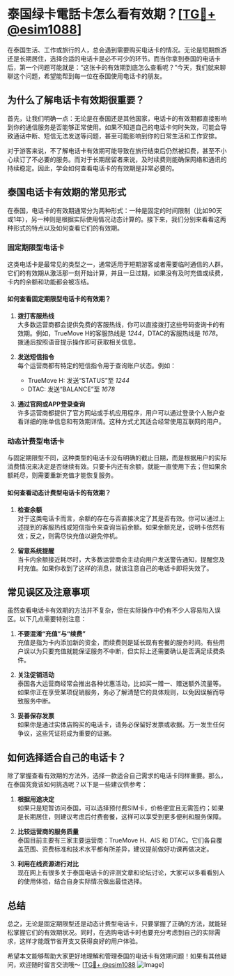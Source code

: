 # 泰国绿卡電話卡怎么看有效期？[[TG💪+ @esim1088](https://t.me/s/esim1088)]

在泰国生活、工作或旅行的人，总会遇到需要购买电话卡的情况。无论是短期旅游还是长期居住，选择合适的电话卡是必不可少的环节。而当你拿到泰国的电话卡后，第一个问题可能就是：“这张卡的有效期到底怎么查看呢？”今天，我们就来聊聊这个问题，希望能帮到每一位在泰国使用电话卡的朋友。

## 为什么了解电话卡有效期很重要？

首先，让我们明确一点：无论是在泰国还是其他国家，电话卡的有效期都直接影响到你的通信服务是否能够正常使用。如果不知道自己的电话卡何时失效，可能会导致通话中断、短信无法发送等问题，甚至可能影响到你的日常生活和工作安排。

对于游客来说，不了解电话卡有效期可能导致在旅行结束后仍然被扣费，甚至不小心续订了不必要的服务。而对于长期居留者来说，及时续费则能确保网络和通讯的持续稳定。因此，学会如何查看电话卡的有效期是非常必要的。

## 泰国电话卡有效期的常见形式

在泰国，电话卡的有效期通常分为两种形式：一种是固定的时间限制（比如90天或1年），另一种则是根据实际使用情况动态计算的。接下来，我们分别来看看这两种形式的特点以及如何查看它们的有效期。

### 固定期限型电话卡

这类电话卡是最常见的类型之一，通常适用于短期游客或者需要临时通信的人群。它们的有效期从激活那一刻开始计算，并且一旦过期，如果没有及时充值或续费，卡内的余额和功能都会被冻结。

#### 如何查看固定期限型电话卡的有效期？

1. **拨打客服热线**  
   大多数运营商都会提供免费的客服热线，你可以直接拨打这些号码查询卡的有效期。例如，TrueMove H的客服热线是 *1244*，DTAC的客服热线是 *1678*。拨通后按照语音提示操作即可获取相关信息。

2. **发送短信指令**  
   每个运营商都有特定的短信指令用于查询账户状态。例如：
   - TrueMove H: 发送“STATUS”至 *1244*
   - DTAC: 发送“BALANCE”至 *1678*

3. **通过官网或APP登录查询**  
   许多运营商都提供了官方网站或手机应用程序，用户可以通过登录个人账户查看详细的账单信息和有效期详情。这种方式尤其适合经常使用互联网的用户。

### 动态计费型电话卡

与固定期限型不同，这种类型的电话卡没有明确的截止日期，而是根据用户的实际消费情况来决定是否继续有效。只要卡内还有余额，就能一直使用下去；但如果余额耗尽，则需要重新充值才能恢复服务。

#### 如何查看动态计费型电话卡的有效期？

1. **检查余额**  
   对于这类电话卡而言，余额的存在与否直接决定了其是否有效。你可以通过上述提到的客服热线或短信指令来查询当前余额。如果余额充足，说明卡依然有效；反之，则需尽快充值以避免停机。

2. **留意系统提醒**  
   当卡内余额接近耗尽时，大多数运营商会主动向用户发送警告通知，提醒您及时充值。如果你收到了这样的消息，就该注意自己的电话卡即将失效了。

## 常见误区及注意事项

虽然查看电话卡有效期的方法并不复杂，但在实际操作中仍有不少人容易陷入误区。以下几点需要特别注意：

1. **不要混淆“充值”与“续费”**  
   充值是指为卡内添加新的资金，而续费则是延长现有套餐的服务时间。有些用户误以为只要充值就能保证服务不中断，但实际上还需要确认是否满足续费条件。

2. **关注促销活动**  
   泰国各大运营商经常会推出各种优惠活动，比如买一赠一、赠送额外流量等。如果你正在享受某项促销服务，务必了解清楚它的具体规则，以免因误解而导致服务中断。

3. **妥善保存发票**  
   如果你是通过实体店购买的电话卡，请务必保留好发票或收据。万一发生任何争议，这些凭证将成为重要的证据。

## 如何选择适合自己的电话卡？

除了掌握查看有效期的方法外，选择一款适合自己需求的电话卡同样重要。那么，在泰国究竟该如何挑选呢？以下是一些建议供参考：

1. **根据用途决定**  
   如果只是短暂访问泰国，可以选择预付费SIM卡，价格便宜且无需签约；如果是长期居住，则建议考虑后付费套餐，这样可以享受到更多便利和服务保障。

2. **比较运营商的服务质量**  
   泰国目前主要有三家主要运营商：TrueMove H、AIS 和 DTAC。它们各自覆盖范围、资费标准和技术水平都有所差异，建议提前做好功课再做决定。

3. **利用在线资源进行对比**  
   现在网上有很多关于泰国电话卡的评测文章和论坛讨论，大家可以多看看别人的使用体验，结合自身实际情况做出最佳选择。

## 总结

总之，无论是固定期限型还是动态计费型电话卡，只要掌握了正确的方法，就能轻松掌握它们的有效期状况。同时，在选购电话卡时也要充分考虑到自己的实际需求，这样才能既节省开支又获得良好的用户体验。

希望本文能够帮助大家更好地理解和管理泰国的电话卡有效期问题！如果有其他疑问，欢迎随时留言交流哦～ [[TG💪+ @esim1088](https://t.me/s/esim1088) ![Image](https://i.postimg.cc/4NQfJmqS/Snipaste-2025-05-13-00-14-12.png)]